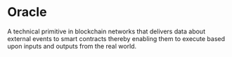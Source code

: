 # Oracle
A technical primitive in blockchain networks that delivers data about external events to smart contracts thereby enabling them to execute based upon inputs and outputs from the real world.